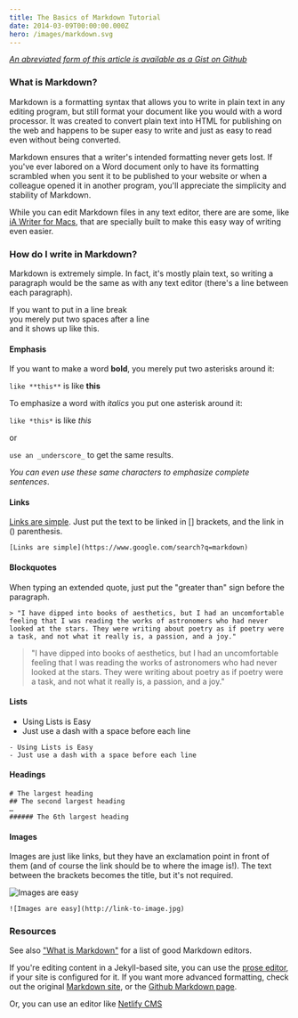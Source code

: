 ```yaml
---
title: The Basics of Markdown Tutorial
date: 2014-03-09T00:00:00.000Z
hero: /images/markdown.svg
---
```

*[An abreviated form of this article is available as a Gist on Github](https://gist.github.com/budparr/9257428)*

### What is Markdown?

Markdown is a formatting syntax that allows you to write in plain text in any editing program, but still format your document like you would with a word processor. It was created to convert plain text into HTML for publishing on the web and happens to be super easy to write and just as easy to read even without being converted.

Markdown ensures that a writer's intended formatting never gets lost. If you've ever labored on a Word document only to have its formatting scrambled when you sent it to be published to your website or when a colleague opened it in another program, you'll appreciate the simplicity and stability of Markdown.

While you can edit Markdown files in any text editor, there are are some, like [iA Writer for Macs](http://www.iawriter.com/mac/), that are specially built to make this easy way of writing even easier.

### How do I write in Markdown?

Markdown is extremely simple. In fact, it's mostly plain text, so writing a paragraph would be the same as with any text editor (there's a line between each paragraph).

If you want to put in a line break\
you merely put two spaces after a line\
and it shows up like this.

#### Emphasis

If you want to make a word **bold**, you merely put two asterisks around it:  

`like **this**` is  like **this**

To emphasize a word with *italics* you put one asterisk around it:  

`like *this*` is  like *this*

or

`use an _underscore_` to get the same results.

*You can even use these same characters to emphasize complete sentences*.

#### Links

[Links are simple](https://www.google.com/search?q=markdown). Just put the text to be linked in \[] brackets, and the link in () parenthesis.

`[Links are simple](https://www.google.com/search?q=markdown)`

#### Blockquotes

When typing an extended quote, just put the "greater than" sign before the paragraph.

```
> "I have dipped into books of aesthetics, but I had an uncomfortable feeling that I was reading the works of astronomers who had never looked at the stars. They were writing about poetry as if poetry were a task, and not what it really is, a passion, and a joy."
```

> "I have dipped into books of aesthetics, but I had an uncomfortable feeling that I was reading the works of astronomers who had never looked at the stars. They were writing about poetry as if poetry were a task, and not what it really is, a passion, and a joy."

#### Lists

* Using Lists is Easy
* Just use a dash with a space before each line

```
- Using Lists is Easy
- Just use a dash with a space before each line
```

#### Headings

```
# The largest heading  
## The second largest heading  
…
###### The 6th largest heading
```

#### Images

Images are just like links, but they have an exclamation point in front of them (and of course the link should be to where the image is!). The text between the brackets becomes the title, but it's not required.

![Images are easy](https://c1.staticflickr.com/3/2835/12680465824_c959772b64_t.jpg)

```
![Images are easy](http://link-to-image.jpg)
```

### Resources

See also ["What is Markdown"](http://whatismarkdown.com/) for a list of good Markdown editors.

If you're editing content in a Jekyll-based site, you can use the [prose editor](http://prose.io/), if your site is configured for it. If you want more advanced formatting, check out the original [Markdown site](http://daringfireball.net/projects/markdown/), or the [Github Markdown page](http://guides.github.com/overviews/mastering-markdown/).

Or, you can use an editor like [Netlify CMS](https://www.netlifycms.org/)
